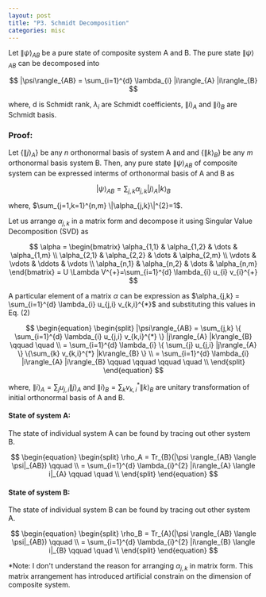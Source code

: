 ```yaml
---
layout: post
title: "P3. Schmidt Decomposition"
categories: misc
---
```


Let $\|\psi\rangle_{AB}$ be a pure state of composite system A and B. The pure state $\|\psi\rangle_{AB}$ can be decomposed into  

$$ |\psi\rangle_{AB} = \sum_{i=1}^{d} \lambda_{i} |i\rangle_{A} |i\rangle_{B} $$  

where, d is Schmidt rank, $\lambda_{i}$ are Schmidt coefficients, $\|i\rangle_{A}$ and $\|i\rangle_{B}$ are Schmidt basis.

### Proof:

Let $\{ \|j\rangle_{A} \}$ be any $n$ orthonormal basis of system A and and $\{ \|k\rangle_{B} \}$ be any $m$ orthonormal basis system B. Then, any pure state $\|\psi\rangle_{AB}$ of composite system can be expressed interms of orthonormal basis of A and B as

$$ |\psi\rangle_{AB} = \sum_{j,k} \alpha_{j,k} |j\rangle_{A} |k\rangle_{B} $$  

where, $\sum_{j=1,k=1}^{n,m} \|\alpha_{j,k}\|^{2}=1$.

Let us arrange $\alpha_{j,k}$ in a matrix form and decompose it using Singular Value Decomposition (SVD) as

$$
\alpha = 
\begin{bmatrix}
    \alpha_{1,1}       & \alpha_{1,2} & \dots & \alpha_{1,m} \\
    \alpha_{2,1}       & \alpha_{2,2} & \dots & \alpha_{2,m} \\
     \vdots & \vdots & \ddots & \vdots \\
    \alpha_{n,1}       & \alpha_{n,2} & \dots & \alpha_{n,m}
\end{bmatrix}
= U \Lambda V^{+}=\sum_{i=1}^{d} \lambda_{i} u_{i}  v_{i}^{+}
$$

A particular element of a matrix $\alpha$ can be expression as $\alpha_{j,k} = \sum_{i=1}^{d} \lambda_{i} u_{j,i}  v_{k,i}^{*}$ and substituting this values in Eq. (2)

$$
\begin{equation}
\begin{split}
|\psi\rangle_{AB} = \sum_{j,k} \{ \sum_{i=1}^{d} \lambda_{i} u_{j,i}  v_{k,i}^{*} \} |j\rangle_{A} |k\rangle_{B} \qquad \quad  \\
= \sum_{i=1}^{d} \lambda_{i}  \{ \sum_{j} u_{j,i} |j\rangle_{A} \} \{\sum_{k} v_{k,i}^{*} |k\rangle_{B} \} \\
= \sum_{i=1}^{d} \lambda_{i} |i\rangle_{A} |i\rangle_{B} \qquad \qquad \qquad \quad \\
\end{split}
\end{equation}
$$  

where, $\|i\rangle_{A}=\sum_{j} u_{j,i} \|j\rangle_{A}$ and $\|i\rangle_{B}=\sum_{k} v_{k,i}^{*} \|k\rangle_{B}$ are unitary transformation of initial orthonormal basis of A and B.

#### State of system A:
The state of individual system A can be found by tracing out other system B.

$$
\begin{equation}
\begin{split}
\rho_A = Tr_{B}(|\psi \rangle_{AB} \langle \psi|_{AB})   \qquad  \\  
= \sum_{i=1}^{d} \lambda_{i}^{2} |i\rangle_{A} \langle i|_{A} \qquad \quad \\  
\end{split}
\end{equation}
$$  

#### State of system B:
The state of individual system B can be found by tracing out other system A.

$$
\begin{equation}
\begin{split}
\rho_B = Tr_{A}(|\psi \rangle_{AB} \langle \psi|_{AB})   \qquad  \\  
= \sum_{i=1}^{d} \lambda_{i}^{2} |i\rangle_{B} \langle i|_{B} \qquad \quad \\   
\end{split}
\end{equation}
$$  

*Note: I don't understand the reason for arranging $\alpha_{j,k}$ in matrix form. This matrix arrangement has introduced artificial constrain on the dimension of composite system.
